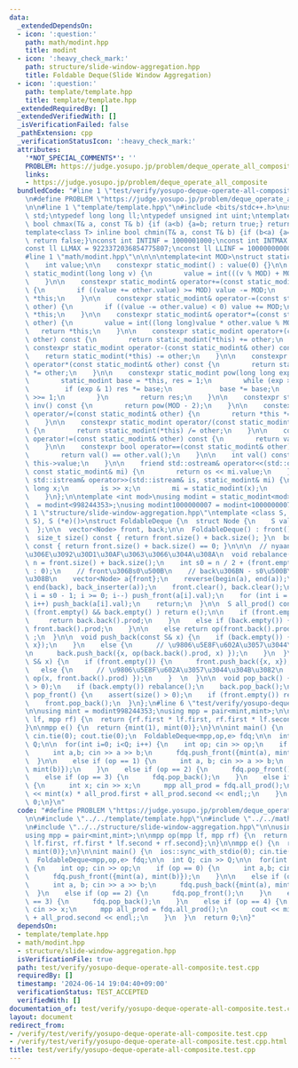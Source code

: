 ```yaml
---
data:
  _extendedDependsOn:
  - icon: ':question:'
    path: math/modint.hpp
    title: modint
  - icon: ':heavy_check_mark:'
    path: structure/slide-window-aggregation.hpp
    title: Foldable Deque(Slide Window Aggregation)
  - icon: ':question:'
    path: template/template.hpp
    title: template/template.hpp
  _extendedRequiredBy: []
  _extendedVerifiedWith: []
  _isVerificationFailed: false
  _pathExtension: cpp
  _verificationStatusIcon: ':heavy_check_mark:'
  attributes:
    '*NOT_SPECIAL_COMMENTS*': ''
    PROBLEM: https://judge.yosupo.jp/problem/deque_operate_all_composite
    links:
    - https://judge.yosupo.jp/problem/deque_operate_all_composite
  bundledCode: "#line 1 \"test/verify/yosupo-deque-operate-all-composite.test.cpp\"\
    \n#define PROBLEM \"https://judge.yosupo.jp/problem/deque_operate_all_composite\"\
    \n\n#line 1 \"template/template.hpp\"\n#include <bits/stdc++.h>\nusing namespace\
    \ std;\ntypedef long long ll;\ntypedef unsigned int uint;\ntemplate<class T> inline\
    \ bool chmax(T& a, const T& b) {if (a<b) {a=b; return true;} return false;}\n\
    template<class T> inline bool chmin(T& a, const T& b) {if (b<a) {a=b; return true;}\
    \ return false;}\nconst int INTINF = 1000001000;\nconst int INTMAX = 2147483647;\n\
    const ll LLMAX = 9223372036854775807;\nconst ll LLINF = 1000000000000000000;\n\
    #line 1 \"math/modint.hpp\"\n\n\n\ntemplate<int MOD>\nstruct static_modint {\n\
    \    int value;\n\n    constexpr static_modint() : value(0) {}\n\n    constexpr\
    \ static_modint(long long v) {\n        value = int(((v % MOD) + MOD) % MOD);\n\
    \    }\n\n    constexpr static_modint& operator+=(const static_modint& other)\
    \ {\n        if ((value += other.value) >= MOD) value -= MOD;\n        return\
    \ *this;\n    }\n\n    constexpr static_modint& operator-=(const static_modint&\
    \ other) {\n        if ((value -= other.value) < 0) value += MOD;\n        return\
    \ *this;\n    }\n\n    constexpr static_modint& operator*=(const static_modint&\
    \ other) {\n        value = int((long long)value * other.value % MOD);\n     \
    \   return *this;\n    }\n\n    constexpr static_modint operator+(const static_modint&\
    \ other) const {\n        return static_modint(*this) += other;\n    }\n\n   \
    \ constexpr static_modint operator-(const static_modint& other) const {\n    \
    \    return static_modint(*this) -= other;\n    }\n\n    constexpr static_modint\
    \ operator*(const static_modint& other) const {\n        return static_modint(*this)\
    \ *= other;\n    }\n\n    constexpr static_modint pow(long long exp) const {\n\
    \        static_modint base = *this, res = 1;\n        while (exp > 0) {\n   \
    \         if (exp & 1) res *= base;\n            base *= base;\n            exp\
    \ >>= 1;\n        }\n        return res;\n    }\n\n    constexpr static_modint\
    \ inv() const {\n        return pow(MOD - 2);\n    }\n\n    constexpr static_modint&\
    \ operator/=(const static_modint& other) {\n        return *this *= other.inv();\n\
    \    }\n\n    constexpr static_modint operator/(const static_modint& other) const\
    \ {\n        return static_modint(*this) /= other;\n    }\n\n    constexpr bool\
    \ operator!=(const static_modint& other) const {\n        return val() != other.val();\n\
    \    }\n\n    constexpr bool operator==(const static_modint& other) const {\n\
    \        return val() == other.val();\n    }\n\n    int val() const {\n      return\
    \ this->value;\n    }\n\n    friend std::ostream& operator<<(std::ostream& os,\
    \ const static_modint& mi) {\n        return os << mi.value;\n    }\n\n    friend\
    \ std::istream& operator>>(std::istream& is, static_modint& mi) {\n        long\
    \ long x;\n        is >> x;\n        mi = static_modint(x);\n        return is;\n\
    \    }\n};\n\ntemplate <int mod>\nusing modint = static_modint<mod>;\nusing modint998244353\
    \  = modint<998244353>;\nusing modint1000000007 = modint<1000000007>;\n\n\n#line\
    \ 1 \"structure/slide-window-aggregation.hpp\"\ntemplate <class S, S (*op)(S,\
    \ S), S (*e)()>\nstruct FoldableDeque {\n  struct Node {\n    S val;\n    S prod;\n\
    \  };\n\n  vector<Node> front, back;\n\n  FoldableDeque() : front(), back() {}\n\
    \  size_t size() const { return front.size() + back.size(); }\n  bool empty()\
    \ const { return front.size() + back.size() == 0; }\n\n\n  // nyaan\u3055\u3093\
    \u306E\u3092\u30D1\u30AF\u3063\u3066\u304A\u308A\n  void rebalance() {\n    int\
    \ n = front.size() + back.size();\n    int s0 = n / 2 + (front.empty() ? n % 2\
    \ : 0);\n    // front\u306Bs0\u500B\n    // back\u306BN - s0\u500B\u5165\u308C\
    \u308B\n    vector<Node> a{front};\n    reverse(begin(a), end(a));\n    copy(begin(back),\
    \ end(back), back_inserter(a));\n    front.clear(), back.clear();\n    for (int\
    \ i = s0 - 1; i >= 0; i--) push_front(a[i].val);\n    for (int i = s0; i < n;\
    \ i++) push_back(a[i].val);\n    return;\n  }\n\n  S all_prod() const {\n    if\
    \ (front.empty() && back.empty() ) return e();\n\n    if (front.empty()) {\n \
    \     return back.back().prod;\n    }\n    else if (back.empty()) {\n      return\
    \ front.back().prod;\n    }\n\n    else return op(front.back().prod, back.back().prod)\
    \ ;\n  }\n\n  void push_back(const S& x) {\n    if (back.empty()) {\n      back.push_back({x,\
    \ x});\n    }\n    else {\n      // \u9806\u5E8F\u602A\u3057\u3044\u304B\u3082\
    \n      back.push_back({x, op(back.back().prod, x) });\n    }\n  }\n\n  void push_front(const\
    \ S& x) {\n    if (front.empty()) {\n      front.push_back({x, x});\n    }\n \
    \   else {\n      // \u9806\u5E8F\u602A\u3057\u3044\u304B\u3082\n      front.push_back({x,\
    \ op(x, front.back().prod) });\n    }  \n  }\n\n  void pop_back() {\n    assert(size()\
    \ > 0);\n    if (back.empty()) rebalance();\n    back.pop_back();\n  }\n\n  void\
    \ pop_front() {\n    assert(size() > 0);\n    if (front.empty()) rebalance();\n\
    \    front.pop_back();\n  }\n};\n#line 6 \"test/verify/yosupo-deque-operate-all-composite.test.cpp\"\
    \n\nusing mint = modint998244353;\nusing mpp = pair<mint,mint>;\n\nmpp op(mpp\
    \ lf, mpp rf) {\n  return {rf.first * lf.first, rf.first * lf.second + rf.second};\n\
    }\n\nmpp e() {\n  return {mint(1), mint(0)};\n}\n\nint main() {\n  ios::sync_with_stdio(0);\
    \ cin.tie(0); cout.tie(0);\n  FoldableDeque<mpp,op,e> fdq;\n\n  int Q; cin >>\
    \ Q;\n\n  for(int i=0; i<Q; i++) {\n    int op; cin >> op;\n    if (op == 0) {\n\
    \      int a,b; cin >> a >> b;\n      fdq.push_front({mint(a), mint(b)});\n  \
    \  }\n\n    else if (op == 1) {\n      int a, b; cin >> a >> b;\n      fdq.push_back({mint(a),\
    \ mint(b)});\n    }\n    else if (op == 2) {\n      fdq.pop_front();\n    }\n\
    \    else if (op == 3) {\n      fdq.pop_back();\n    }\n    else if (op == 4)\
    \ {\n      int x; cin >> x;\n      mpp all_prod = fdq.all_prod();\n      cout\
    \ << mint(x) * all_prod.first + all_prod.second << endl;;\n    }\n  }\n  return\
    \ 0;\n}\n"
  code: "#define PROBLEM \"https://judge.yosupo.jp/problem/deque_operate_all_composite\"\
    \n\n#include \"../../template/template.hpp\"\n#include \"../../math/modint.hpp\"\
    \n#include \"../../structure/slide-window-aggregation.hpp\"\n\nusing mint = modint998244353;\n\
    using mpp = pair<mint,mint>;\n\nmpp op(mpp lf, mpp rf) {\n  return {rf.first *\
    \ lf.first, rf.first * lf.second + rf.second};\n}\n\nmpp e() {\n  return {mint(1),\
    \ mint(0)};\n}\n\nint main() {\n  ios::sync_with_stdio(0); cin.tie(0); cout.tie(0);\n\
    \  FoldableDeque<mpp,op,e> fdq;\n\n  int Q; cin >> Q;\n\n  for(int i=0; i<Q; i++)\
    \ {\n    int op; cin >> op;\n    if (op == 0) {\n      int a,b; cin >> a >> b;\n\
    \      fdq.push_front({mint(a), mint(b)});\n    }\n\n    else if (op == 1) {\n\
    \      int a, b; cin >> a >> b;\n      fdq.push_back({mint(a), mint(b)});\n  \
    \  }\n    else if (op == 2) {\n      fdq.pop_front();\n    }\n    else if (op\
    \ == 3) {\n      fdq.pop_back();\n    }\n    else if (op == 4) {\n      int x;\
    \ cin >> x;\n      mpp all_prod = fdq.all_prod();\n      cout << mint(x) * all_prod.first\
    \ + all_prod.second << endl;;\n    }\n  }\n  return 0;\n}"
  dependsOn:
  - template/template.hpp
  - math/modint.hpp
  - structure/slide-window-aggregation.hpp
  isVerificationFile: true
  path: test/verify/yosupo-deque-operate-all-composite.test.cpp
  requiredBy: []
  timestamp: '2024-06-14 19:04:40+09:00'
  verificationStatus: TEST_ACCEPTED
  verifiedWith: []
documentation_of: test/verify/yosupo-deque-operate-all-composite.test.cpp
layout: document
redirect_from:
- /verify/test/verify/yosupo-deque-operate-all-composite.test.cpp
- /verify/test/verify/yosupo-deque-operate-all-composite.test.cpp.html
title: test/verify/yosupo-deque-operate-all-composite.test.cpp
---
```

